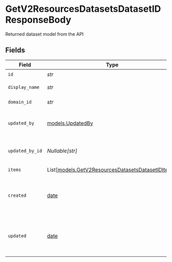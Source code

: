 # GetV2ResourcesDatasetsDatasetIDResponseBody

Returned dataset model from the API


## Fields

| Field                                                                                                  | Type                                                                                                   | Required                                                                                               | Description                                                                                            |
| ------------------------------------------------------------------------------------------------------ | ------------------------------------------------------------------------------------------------------ | ------------------------------------------------------------------------------------------------------ | ------------------------------------------------------------------------------------------------------ |
| `id`                                                                                                   | *str*                                                                                                  | :heavy_check_mark:                                                                                     | N/A                                                                                                    |
| `display_name`                                                                                         | *str*                                                                                                  | :heavy_check_mark:                                                                                     | Name of the dataset                                                                                    |
| `domain_id`                                                                                            | *str*                                                                                                  | :heavy_check_mark:                                                                                     | Domain ID reference                                                                                    |
| `updated_by`                                                                                           | [models.UpdatedBy](../models/updatedby.md)                                                             | :heavy_check_mark:                                                                                     | User model returned from the API                                                                       |
| `updated_by_id`                                                                                        | *Nullable[str]*                                                                                        | :heavy_check_mark:                                                                                     | The user who last updated the dataset                                                                  |
| `items`                                                                                                | List[[models.GetV2ResourcesDatasetsDatasetIDItems](../models/getv2resourcesdatasetsdatasetiditems.md)] | :heavy_check_mark:                                                                                     | N/A                                                                                                    |
| `created`                                                                                              | [date](https://docs.python.org/3/library/datetime.html#date-objects)                                   | :heavy_minus_sign:                                                                                     | The date and time the resource was created                                                             |
| `updated`                                                                                              | [date](https://docs.python.org/3/library/datetime.html#date-objects)                                   | :heavy_minus_sign:                                                                                     | The date and time the resource was last updated                                                        |
